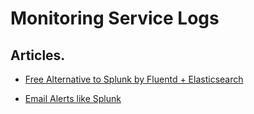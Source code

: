 # Monitoring Service Logs


## Articles.

-   [Free Alternative to Splunk by Fluentd + Elasticsearch](/articles/free-alternative-to-splunk-by-fluentd.md)

-   [Email Alerts like Splunk](/articles/splunk-like-grep-and-alert-email.md)
